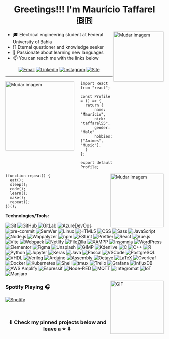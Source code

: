 <h1 align="center">Greetings!!! I'm Maurício Taffarel 🇧🇷</h1>

<div>

<img align='right' height='160' src='assets/certificate.svg' alt='Mudar imagem'>
<!-- https://undraw.co/illustrations -->
<!-- https://user-images.githubusercontent.com/76244600/130684066-fb0b5e47-6c93-469e-ba45-7cb62833b965.png -->

- :mortar_board: Electrical engineering student at Federal University of Bahia
- :interrobang: Eternal questioner and knowledge seeker
- :blue_book: Passionate about learning new languages
- :mailbox: You can reach me with the links below

<center>

[![Email](https://img.shields.io/badge/-EMAIL-D14836?style=for-the-badge&logo=gmail&logoColor=white)](https://mailhide.io/e/oG66zHuS)
[![LinkedIn](https://img.shields.io/badge/-LINKEDIN-0077B5?style=for-the-badge&logo=linkedin&logoColor=white)](https://www.linkedin.com/in/mauriciotaffarel)
[![Instagram](https://img.shields.io/badge/insta-%23E4405F.svg?style=for-the-badge&logo=instagram&logoColor=white)](https://www.instagram.com/taffarel55)
[![Site](https://img.shields.io/badge/site-10B420.svg?style=for-the-badge&logo=github)](https://taffarel55.github.io)

---

</center>

<img align='left' height='220' style="margin-right:20px" src='assets/firmware.svg' alt='Mudar imagem'>

```tsx
import React from "react";

const Profile = () => {
  return {
      name: "Maurício",
      nick: "taffarel55",
      gender: "Male"
      hobbies: ["Animes", "Music"],
  }
};

export default Profile;
```

<img align='right' height='170' style="margin-left:20px" src='assets/programming.svg' alt='Mudar imagem'>

```tsx
(function repeat() {
  eat();
  sleep();
  code();
  learn();
  make();
  repeat();
})();
```

</div>

**Technologies/Tools:**

![Git](https://img.shields.io/badge/-Git-000?&logo=git)
![GitHub](https://img.shields.io/badge/-GitHub-000000?&logo=github)
![GitLab](https://img.shields.io/badge/-GitLab-000000?&logo=gitlab)
![AzureDevOps](https://img.shields.io/badge/-AzureDevOps-000?&logo=azuredevops&logoColor=0078D7)
![pre-commit](https://img.shields.io/badge/-precommit-000?&logo=precommit)
![SemVer](https://img.shields.io/badge/-SemVer-000?&logo=SemVer&logoColor=3F4551)
![Linux](https://img.shields.io/badge/-Linux-000?&logo=Linux&logoColor=FCC624)
![HTML5](https://img.shields.io/badge/-HTML5-000?&logo=html5)
![CSS](https://img.shields.io/badge/-CSS-000?&logo=css3&logoColor=1572B6)
![Sass](https://img.shields.io/badge/-Sass-000?&logo=SASS)
![JavaScript](https://img.shields.io/badge/-JavaScript-000000?&logo=javascript)
![Node.js](https://img.shields.io/badge/-Node-000?&logo=node.js)
![Wappalyzer](https://img.shields.io/badge/-Wappalyzer-000000?&logo=Wappalyzer&logoColor=32067C)
![npm](https://img.shields.io/badge/-npm-000000?&logo=npm)
![ESLint](https://img.shields.io/badge/-ESLint-000000?&logo=ESLint&logoColor=4B32C3)
![Prettier](https://img.shields.io/badge/-Prettier-000000?&logo=Prettier)
![React](https://img.shields.io/badge/-React-000?&logo=React)
![Vue.js](https://img.shields.io/badge/-Vue.js-000?&logo=Vue.js)
![Vite](https://img.shields.io/badge/-Vite-000?&logo=vite)
![Webpack](https://img.shields.io/badge/-Webpack-000?&logo=Webpack)
![Netlify](https://img.shields.io/badge/-Netlify-000?&logo=Netlify)
![FileZilla](https://img.shields.io/badge/-FileZilla-000000?style=flat&logo=FileZilla&logoColor=BF0000)
![XAMPP](https://img.shields.io/badge/-XAMPP-000000?style=flat&logo=XAMPP)
![Insomnia](https://img.shields.io/badge/-Insomnia-000000?style=flat&logo=Insomnia&logoColor=4000BF)
![WordPress](https://img.shields.io/badge/-WordPress-000000?style=flat&logo=wordpress&logoColor=21759B)
![Elementor](https://img.shields.io/badge/-Elementor-000000?style=flat&logo=elementor&logoColor=92003B)
![Figma](https://img.shields.io/badge/-Figma-000000?style=flat&logo=figma)
![Unsplash](https://img.shields.io/badge/-Unsplash-000000?style=flat&logo=Unsplash&logoColor=333)
![GIMP](https://img.shields.io/badge/-GIMP-000000?style=flat&logo=GIMP&logoColor=5C5543)
![Kdenlive](https://img.shields.io/badge/-Kdenlive-000000?style=flat&logo=Kdenlive)
![C](https://img.shields.io/badge/-C-000000?style=flat&logo=C)
![C++](https://img.shields.io/badge/-C++-000000?style=flat&logo=C%2B%2B&logoColor=00599C)
![R](https://img.shields.io/badge/-R-000?&logo=r&logoColor=1572B6)
![Python](https://img.shields.io/badge/-Python-000000?style=flat&logo=python)
![Jupyter](https://img.shields.io/badge/-Jupyter-000000?style=flat&logo=jupyter)
![Keras](https://img.shields.io/badge/-Keras-000000?style=flat&logo=keras&logoColor=D00000)
![Java](https://img.shields.io/badge/-Java-000000?style=flat&logo=oracle&logoColor=F80000)
![Pascal](https://img.shields.io/badge/-Pascal-000000?style=flat&logo=delphi&logoColor=EE1F35)
![VSCode](https://img.shields.io/badge/-VSCode-000?&logo=Visual%20Studio%20Code&logoColor=007ACC)
![PostgreSQL](https://img.shields.io/badge/-PostgreSQL-000?&logo=postgresql&logoColor=336791)
![VHDL](https://img.shields.io/badge/-VHDL-000000?style=flat&logo=amazonec2&logoColor=777)
![Verilog](https://img.shields.io/badge/-Verilog-000000?style=flat&logo=v&logoColor=1a348f)
![Arduino](https://img.shields.io/badge/-Arduino-000000?style=flat&logo=arduino)
![Assembly](https://img.shields.io/badge/-Assembly-000?&logo=AssemblyScript&logoColor=007AAC)
![Octave](https://img.shields.io/badge/-Octave-000?&logo=Octave)
![LaTeX](https://img.shields.io/badge/-LaTeX-000?&logo=LaTeX&logoColor=008080)
![Overleaf](https://img.shields.io/badge/-Overleaf-000?&logo=Overleaf)
![Docker](https://img.shields.io/badge/-Docker-000?&logo=Docker)
![Kubernetes](https://img.shields.io/badge/-Kubernetes-000?&logo=Kubernetes)
![Shell](https://img.shields.io/badge/-Shell-000?&logo=gnubash)
![tmux](https://img.shields.io/badge/-tmux-000?&logo=tmux)
![Trello](https://img.shields.io/badge/-Trello-000?&logo=Trello&logoColor=0052CC)
![Grafana](https://img.shields.io/badge/-Grafana-000?&logo=grafana)
![InfluxDB](https://img.shields.io/badge/-InfluxDB-000?&logo=influxdb)
![AWS Amplify](https://img.shields.io/badge/-Amplify-000?&logo=awsamplify)
![Espressif](https://img.shields.io/badge/-ESP32-000?&logo=espressif)
![Node-RED](https://img.shields.io/badge/-NodeRED-000?&logo=nodered&logoColor=8F0000)
![MQTT](https://img.shields.io/badge/-MQTT-000?&logo=MQTT&logoColor=660066)
![Integromat](https://img.shields.io/badge/-Integromat-000?&logo=Integromat)
![IoT](https://img.shields.io/badge/-IoT-000?&logo=ESPHome&logoColor=0095DE)
![Manjaro](https://img.shields.io/badge/-Manjaro-000?&logo=Manjaro)



<!--
![MongoDB](https://img.shields.io/badge/-MongoDB-000?&logo=mongodb&logoColor=47A248)
![Docker](https://img.shields.io/badge/-Docker-000?&logo=Docker)
![Kubernetes](https://img.shields.io/badge/-Kubernetes-000?&logo=Kubernetes)
-->

<img align="right" alt="GIF" height="170px" src="https://media.giphy.com/media/J5B1Y8QZnzXXbLQIBu/giphy.gif" />

### Spotify Playing 🎧

[![Spotify](https://novatorem-taffarel55.vercel.app/api/spotify/?background_color=00000000&border_color=00000000)](https://open.spotify.com/user/12148677565)

<!--
### Recent Github Activity :timer_clock:

START_SECTION:activity-->

<br>

<h3 align="center">
	⬇ Check my pinned projects below and leave a ⭐️ ⬇
</h3>
